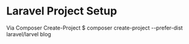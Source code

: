 # Laravel Project Setup

Via Composer Create-Project
$ composer create-project --prefer-dist laravel/larvel blog
